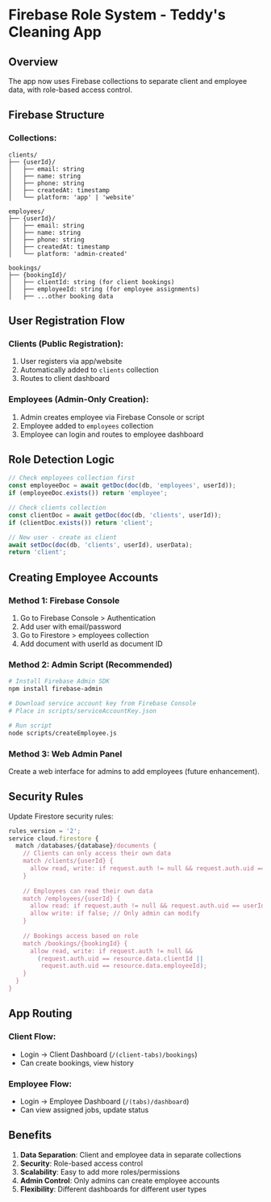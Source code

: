 # Firebase Role System - Teddy's Cleaning App

## Overview
The app now uses Firebase collections to separate client and employee data, with role-based access control.

## Firebase Structure

### Collections:
```
clients/
├── {userId}/
│   ├── email: string
│   ├── name: string
│   ├── phone: string
│   ├── createdAt: timestamp
│   └── platform: 'app' | 'website'

employees/
├── {userId}/
│   ├── email: string
│   ├── name: string
│   ├── phone: string
│   ├── createdAt: timestamp
│   └── platform: 'admin-created'

bookings/
├── {bookingId}/
│   ├── clientId: string (for client bookings)
│   ├── employeeId: string (for employee assignments)
│   ├── ...other booking data
```

## User Registration Flow

### Clients (Public Registration):
1. User registers via app/website
2. Automatically added to `clients` collection
3. Routes to client dashboard

### Employees (Admin-Only Creation):
1. Admin creates employee via Firebase Console or script
2. Employee added to `employees` collection
3. Employee can login and routes to employee dashboard

## Role Detection Logic

```typescript
// Check employees collection first
const employeeDoc = await getDoc(doc(db, 'employees', userId));
if (employeeDoc.exists()) return 'employee';

// Check clients collection
const clientDoc = await getDoc(doc(db, 'clients', userId));
if (clientDoc.exists()) return 'client';

// New user - create as client
await setDoc(doc(db, 'clients', userId), userData);
return 'client';
```

## Creating Employee Accounts

### Method 1: Firebase Console
1. Go to Firebase Console > Authentication
2. Add user with email/password
3. Go to Firestore > employees collection
4. Add document with userId as document ID

### Method 2: Admin Script (Recommended)
```bash
# Install Firebase Admin SDK
npm install firebase-admin

# Download service account key from Firebase Console
# Place in scripts/serviceAccountKey.json

# Run script
node scripts/createEmployee.js
```

### Method 3: Web Admin Panel
Create a web interface for admins to add employees (future enhancement).

## Security Rules

Update Firestore security rules:
```javascript
rules_version = '2';
service cloud.firestore {
  match /databases/{database}/documents {
    // Clients can only access their own data
    match /clients/{userId} {
      allow read, write: if request.auth != null && request.auth.uid == userId;
    }
    
    // Employees can read their own data
    match /employees/{userId} {
      allow read: if request.auth != null && request.auth.uid == userId;
      allow write: if false; // Only admin can modify
    }
    
    // Bookings access based on role
    match /bookings/{bookingId} {
      allow read, write: if request.auth != null && 
        (request.auth.uid == resource.data.clientId || 
         request.auth.uid == resource.data.employeeId);
    }
  }
}
```

## App Routing

### Client Flow:
- Login → Client Dashboard (`/(client-tabs)/bookings`)
- Can create bookings, view history

### Employee Flow:
- Login → Employee Dashboard (`/(tabs)/dashboard`)
- Can view assigned jobs, update status

## Benefits

1. **Data Separation**: Client and employee data in separate collections
2. **Security**: Role-based access control
3. **Scalability**: Easy to add more roles/permissions
4. **Admin Control**: Only admins can create employee accounts
5. **Flexibility**: Different dashboards for different user types